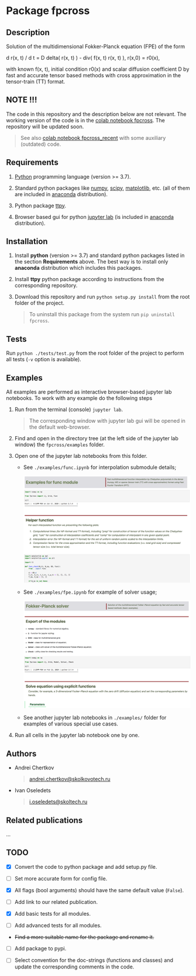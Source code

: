 # Package fpcross

## Description

Solution of the multidimensional Fokker-Planck equation (FPE) of the form

d r(x, t) / d t = D delta( r(x, t) ) - div( f(x, t) r(x, t) ),
r(x,0) = r0(x),

with known f(x, t), initial condition r0(x) and scalar diffusion coefficient D by fast and accurate tensor based methods with cross approximation in the tensor-train (TT) format.

## NOTE !!!

The code in this repository and the description below are not relevant. The working version of the code is in the [colab notebook fpcross](https://colab.research.google.com/drive/18UcW4_4jNDYPK4pnxtAcmh8rWDcGvkHG?usp=sharing). The repository will be updated soon.

> See also [colab notebook fpcross_recent](https://colab.research.google.com/drive/1yCFdhs9eec4bx3gDTy2J4w5d41MzvXUe?usp=sharing) with some auxiliary (outdated) code.

## Requirements

1. [Python](https://www.python.org) programming language (version >= 3.7).

1. Standard python packages like [numpy](https://numpy.org), [scipy](https://www.scipy.org), [matplotlib](https://matplotlib.org), etc. (all of them are included in [anaconda](https://www.anaconda.com/download/) distribution).

1. Python package [ttpy](https://github.com/oseledets/ttpy).

1. Browser based gui for python [jupyter lab](https://github.com/jupyterlab/jupyterlab) (is included in [anaconda](https://www.anaconda.com/download/) distribution).

## Installation

1. Install **python** (version >= 3.7) and standard python packages listed in the section **Requirements** above. The best way is to install only **anaconda** distribution which includes this packages.

1. Install **ttpy** python package according to instructions from the corresponding repository.

1. Download this repository and run `python setup.py install` from the root folder of the project.

    > To uninstall this package from the system run `pip uninstall fpcross`.

## Tests

Run `python ./tests/test.py` from the root folder of the project to perform all tests (`-v` option is available).

## Examples

All examples are performed as interactive browser-based jupyter lab notebooks. To work with any example do the following steps

1. Run from the terminal (console) `jupyter lab`.

    > The corresponding window with jupyter lab gui will be opened in the default web-browser.

1. Find and open in the directory tree (at the left side of the jupyter lab window) the `fpcross/examples` folder.

1. Open one of the jupyter lab notebooks from this folder.

    - See `./examples/func.ipynb` for interpolation submodule details;

      ![Screenshot examples func](./utils/screen_examples_func.png)

    - See `./examples/fpe.ipynb` for example of solver usage;

      ![Screenshot examples fpe](./utils/screen_examples_fpe.png)

    - See another jupyter lab notebooks in `./examples/` folder for examples of various special use cases.

1. Run all cells in the jupyter lab notebook one by one.

## Authors

* Andrei Chertkov

  > andrei.chertkov@skolkovotech.ru

* Ivan Oseledets

  > i.oseledets@skoltech.ru

## Related publications

...

## TODO

* [x] Convert the code to python package and add setup.py file.

* [ ] Set more accurate form for config file.

* [x] All flags (bool arguments) should have the same default value (`False`).

* [ ] Add link to our related publication.

* [x] Add basic tests for all modules.

* [ ] Add advanced tests for all modules.

* ~~Find a more suitable name for the package and rename it.~~

* [ ] Add package to pypi.

* [ ] Select convention for the doc-strings (functions and classes) and update the corresponding comments in the code.
